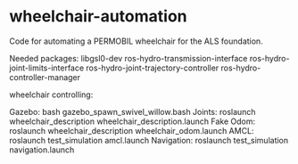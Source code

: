 wheelchair-automation
=====================

Code for automating a PERMOBIL wheelchair for the ALS foundation.

Needed packages:
libgsl0-dev
ros-hydro-transmission-interface
ros-hydro-joint-limits-interface
ros-hydro-joint-trajectory-controller
ros-hydro-controller-manager

wheelchair controlling:

Gazebo: bash gazebo_spawn_swivel_willow.bash 
Joints: roslaunch wheelchair_description wheelchair_description.launch
Fake Odom: roslaunch wheelchair_description wheelchair_odom.launch
AMCL: roslaunch test_simulation amcl.launch
Navigation: roslaunch test_simulation navigation.launch
